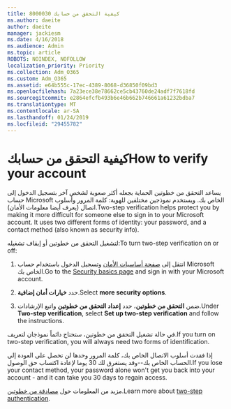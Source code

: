 ```yaml
---
title: 8000030 كيفية التحقق من حسابك
ms.author: daeite
author: daeite
manager: jackiesm
ms.date: 4/16/2018
ms.audience: Admin
ms.topic: article
ROBOTS: NOINDEX, NOFOLLOW
localization_priority: Priority
ms.collection: Adm_O365
ms.custom: Adm_O365
ms.assetid: e64b555c-17ec-4389-8068-d36850f09bd3
ms.openlocfilehash: 7a23ece38e78662ce5cb43760de24adf7f7618fd
ms.sourcegitcommit: e2864efcfb493b6e46b662b746661a61232bdba7
ms.translationtype: MT
ms.contentlocale: ar-SA
ms.lasthandoff: 01/24/2019
ms.locfileid: "29455782"
---
```

# <a name="how-to-verify-your-account"></a><span data-ttu-id="66163-102">كيفية التحقق من حسابك</span><span class="sxs-lookup"><span data-stu-id="66163-102">How to verify your account</span></span>

<span data-ttu-id="66163-p101">يساعد التحقق من خطوتين الحماية بجعله أكثر صعوبة لشخص آخر بتسجيل الدخول إلى حساب Microsoft الخاص بك. ويستخدم نموذجين مختلفين للهوية: كلمة المرور وأسلوب اتصال (يعرف أيضا معلومات الأمان).</span><span class="sxs-lookup"><span data-stu-id="66163-p101">Two-step verification helps protect you by making it more difficult for someone else to sign in to your Microsoft account. It uses two different forms of identity: your password, and a contact method (also known as security info).</span></span> 
  
<span data-ttu-id="66163-105">لتشغيل التحقق من خطوتين أو إيقاف تشغيله:</span><span class="sxs-lookup"><span data-stu-id="66163-105">To turn two-step verification on or off:</span></span>
  
1. <span data-ttu-id="66163-106">انتقل إلى [صفحة أساسيات الأمان](https://go.microsoft.com/fwlink/?linkid=842325) وتسجيل الدخول باستخدام حساب Microsoft الخاص بك.</span><span class="sxs-lookup"><span data-stu-id="66163-106">Go to the [Security basics page](https://go.microsoft.com/fwlink/?linkid=842325) and sign in with your Microsoft account.</span></span> 
    
2. <span data-ttu-id="66163-107">حدد **خيارات أمان إضافية**.</span><span class="sxs-lookup"><span data-stu-id="66163-107">Select **more security options**.</span></span> 
    
3. <span data-ttu-id="66163-108">ضمن **التحقق من خطوتين**، حدد **إعداد التحقق من خطوتين** واتبع الإرشادات.</span><span class="sxs-lookup"><span data-stu-id="66163-108">Under **Two-step verification**, select **Set up two-step verification** and follow the instructions.</span></span> 
    
<span data-ttu-id="66163-109">في حالة تشغيل التحقق من خطوتين، ستحتاج دائماً نموذجان لتعريف.</span><span class="sxs-lookup"><span data-stu-id="66163-109">If you turn on two-step verification, you will always need two forms of identification.</span></span>
  
<span data-ttu-id="66163-110">إذا فقدت أسلوب الاتصال الخاص بك، كلمة المرور وحدها لن تحصل على العودة إلى الحساب الخاص بك--وقد يستغرق لك 30 يوما لإعادة اكتساب حق الوصول.</span><span class="sxs-lookup"><span data-stu-id="66163-110">If you lose your contact method, your password alone won't get you back into your account - and it can take you 30 days to regain access.</span></span> 
  
<span data-ttu-id="66163-111">مزيد من المعلومات حول [مصادقة من خطوتين](https://go.microsoft.com/fwlink/?linkid=872270).</span><span class="sxs-lookup"><span data-stu-id="66163-111">Learn more about [two-step authentication](https://go.microsoft.com/fwlink/?linkid=872270).</span></span>
  

